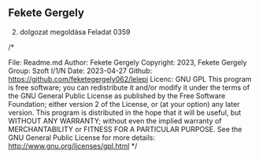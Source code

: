 ## Fekete Gergely

2. dolgozat megoldása 
Feladat 0359 

/*

File: Readme.md
Author: Fekete Gergely
Copyright: 2023, Fekete Gergely
Group: Szoft I/1/N
Date: 2023-04-27
Github: https://github.com/feketegergely062/lelepi
Licenc: GNU GPL
This program is free software; you can redistribute it and/or
modify it under the terms of the GNU General Public License
as published by the Free Software Foundation; either version 2
of the License, or (at your option) any later version.
This program is distributed in the hope that it will be useful,
but WITHOUT ANY WARRANTY; without even the implied warranty of
MERCHANTABILITY or FITNESS FOR A PARTICULAR PURPOSE. See the
GNU General Public License for more details:
http://www.gnu.org/licenses/gpl.html 
*/